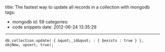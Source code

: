 title: The fastest way to update all records in a collection with mongodb
tags:
  - mongodb
id: 59
categories:
  - code snippets
date: 2012-06-24 13:35:29
---

```
db.collection.update( { &quot;_id&quot; : { $exists : true } }, objNew, upsert, true);
```